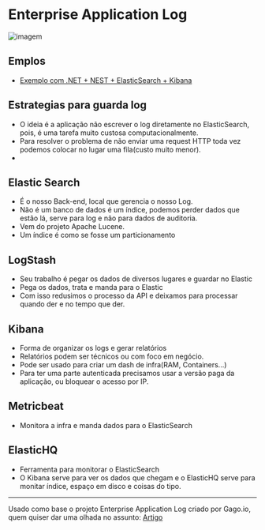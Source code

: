# Enterprise Application Log

![imagem](https://cdn2.iconfinder.com/data/icons/data-analytics-volume-2/512/LOG_FILE-128.png)

 
## Emplos

- [Exemplo com .NET + NEST + ElasticSearch + Kibana](./Elastic-Kibana)

## Estrategias para guarda log

- O ideia é a aplicação não escrever o log diretamente no ElasticSearch, pois, é uma tarefa muito custosa computacionalmente.
- Para resolver o problema de não enviar uma request HTTP toda vez podemos colocar no lugar uma fila(custo muito menor).
- 

## Elastic Search
- É o nosso Back-end, local que gerencia o nosso Log.
- Não é um banco de dados é um índice, podemos perder dados que estão lá, serve para log e não para dados de auditoria.
- Vem do projeto Apache Lucene.
- Um índice é como se fosse um particionamento


## LogStash
- Seu trabalho é pegar os dados de diversos lugares e guardar no Elastic
- Pega os dados, trata e manda para o Elastic
- Com isso redusimos o processo da API e deixamos para processar quando der e no tempo que der.


## Kibana

- Forma de organizar os logs e gerar relatórios
- Relatórios podem ser técnicos ou com foco em negócio.
- Pode ser usado para criar um dash de infra(RAM, Containers...)
- Para ter uma parte autenticada precisamos usar a versão paga da aplicação, ou bloquear o acesso por IP.


## Metricbeat
- Monitora a infra e manda dados para o ElasticSearch


## ElasticHQ
- Ferramenta para monitorar o ElasticSearch
- O Kibana serve para ver os dados que chegam e o ElasticHQ serve para monitar índice, espaço em disco e coisas do tipo.


---

Usado como base o projeto Enterprise Application Log criado por Gago.io, quem quiser dar uma olhada no assunto: [Artigo](https://gago.io/blog/projetos/enterprise-application-log/)